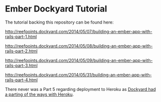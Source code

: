 Ember Dockyard Tutorial
=======================

The tutorial backing this repository can be found here:

http://reefpoints.dockyard.com/2014/05/07/building-an-ember-app-with-rails-part-1.html

http://reefpoints.dockyard.com/2014/05/08/building-an-ember-app-with-rails-part-2.html

http://reefpoints.dockyard.com/2014/05/09/building-an-ember-app-with-rails-part-3.html

http://reefpoints.dockyard.com/2014/05/31/building-an-ember-app-with-rails-part-4.html

There never was a Part 5 regarding deployment to Heroku as [Dockyard had a parting of the ways with Heroku](http://reefpoints.dockyard.com/2014/06/23/goodbye-heroku.html).



